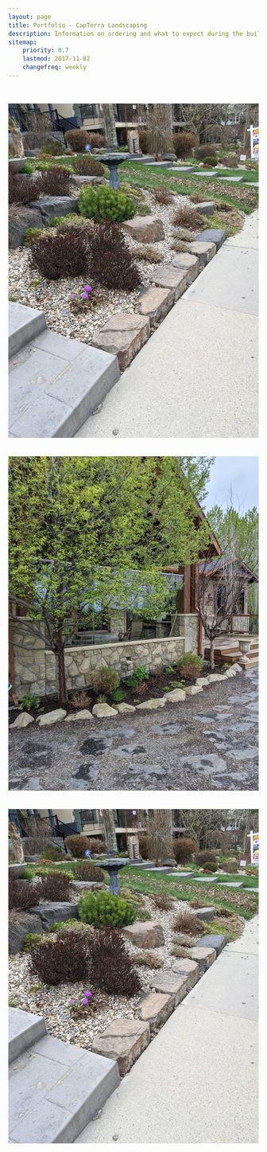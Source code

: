 ```yaml
---
layout: page
title: Portfolio - CapTerra Landscaping
description: Information on ordering and what to expect during the build process.
sitemap:
    priority: 0.7
    lastmod: 2017-11-02
    changefreq: weekly
---
```

<div class="box alt">
	<div class="row 50% uniform">
			<div class="4u"><a href="{{ "/images/frontgardenfull.jpg" | absolute_url }}" data-lightbox="portfolio" data-title="This is a caption"><z span class="image fit"><img src="{{ "/images/frontgarden.jpg" | absolute_url }}" alt="" /></span></z></a></div>
			<div class="4u"><a href="{{ "/images/drainagefull.jpg" | absolute_url }}" data-lightbox="portfolio" data-title="This is a caption"><z span class="image fit"><img src="{{ "/images/drainage.jpg" | absolute_url }}" alt="" /></span></z></a></div>
			<div class="4u$"><a href="{{ "/images/flagstonefull.jpg" | absolute_url }}" data-lightbox="portfolio" data-title="This is a caption"><z span class="image fit"><img src="/images/flagstone.jpg" alt="" /></span></z></a></div>
			<!-- Break -->
			<div class="4u"><a href="{{ "/images/drainagefull.jpg" | absolute_url }}" data-lightbox="portfolio" data-title="This is a caption"><z span class="image fit"><img src="{{ "/images/drainage.jpg" | absolute_url }}" alt="" /></span></z></a></div>
			<div class="4u"><a href="{{ "/images/frontgardenfull.jpg" | absolute_url }}" data-lightbox="portfolio" data-title="This is a caption"><z span class="image fit"><img src="{{ "/images/frontgarden.jpg" | absolute_url }}" alt="" /></span></z></a></div>
			<div class="4u$"><a href="{{ "/images/treefull.jpg" | absolute_url }}" data-lightbox="portfolio" data-title="This is a caption"><z span class="image fit"><img src="/images/tree.jpg" alt="" /></span></z></a></div>
			<!-- Break -->
			<div class="4u"><a href="{{ "/images/treefull.jpg" | absolute_url }}" data-lightbox="portfolio" data-title="This is a caption"><z span class="image fit"><img src="{{ "/images/tree.jpg" | absolute_url }}" alt="" /></span></z></a></div>
			<div class="4u"><a href="{{ "/images/drainagefull.jpg" | absolute_url }}" data-lightbox="portfolio" data-title="This is a caption"><z span class="image fit"><img src="{{ "/images/drainage.jpg" | absolute_url }}" alt="" /></span></z></a></div>
			<div class="4u$"><a href="{{ "/images/flagstonefull.jpg" | absolute_url }}" data-lightbox="portfolio" data-title="This is a caption"><z span class="image fit"><img src="/images/flagstone.jpg" alt="" /></span></z></a></div>
		</div>
</div>


